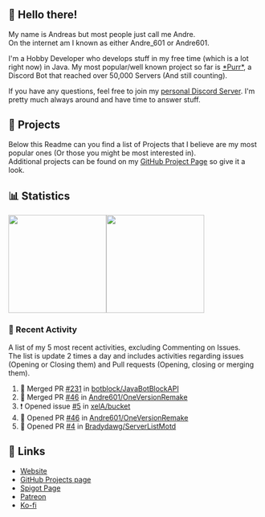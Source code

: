 <!-- Links -->
[purr]: https://purrbot.site
[discord]: https://discord.gg/6dazXp6
[website]: https://andre601.ch
[github]: https://andre601.ch/projects
[spigot]: https://www.spigotmc.org/resources/authors/56829/
[patreon]: https://patreon.com/andre_601
[ko-fi]: https://ko-fi.com/andre_601

## 👋 Hello there!
My name is Andreas but most people just call me Andre.  
On the internet am I known as either Andre_601 or Andre601.

I'm a Hobby Developer who develops stuff in my free time (which is a lot right now) in Java. My most popular/well known project so far is [\*Purr\*][purr], a Discord Bot that reached over 50,000 Servers (And still counting).

If you have any questions, feel free to join my [personal Discord Server][discord]. I'm pretty much always around and have time to answer stuff.

## 📁 Projects
Below this Readme can you find a list of Projects that I believe are my most popular ones (Or those you might be most interested in).  
Additional projects can be found on my [GitHub Project Page][github] so give it a look.

## 📊 Statistics
<img height="195px" src="https://github-readme-stats.vercel.app/api?username=Andre601&show_icons=true&hide_rank=true&title_color=3498db&bg_color=ffffff00&text_color=718096"><img height="195px" src="https://github-readme-stats.vercel.app/api/top-langs?username=Andre601&layout=compact&title_color=3498db&bg_color=ffffff00&text_color=718096">

### 📜 Recent Activity
A list of my 5 most recent activities, excluding Commenting on Issues.  
The list is update 2 times a day and includes activities regarding issues (Opening or Closing them) and Pull requests (Opening, closing or merging them).
<!--START_SECTION:activity-->
1. 🎉 Merged PR [#231](https://github.com//botblock/JavaBotBlockAPI/pull/231) in [botblock/JavaBotBlockAPI](https://github.com//botblock/JavaBotBlockAPI)
2. 🎉 Merged PR [#46](https://github.com//Andre601/OneVersionRemake/pull/46) in [Andre601/OneVersionRemake](https://github.com//Andre601/OneVersionRemake)
3. ❗️ Opened issue [#5](https://github.com//xelA/bucket/issues/5) in [xelA/bucket](https://github.com//xelA/bucket)
4. 💪 Opened PR [#46](https://github.com//Andre601/OneVersionRemake/pull/46) in [Andre601/OneVersionRemake](https://github.com//Andre601/OneVersionRemake)
5. 💪 Opened PR [#4](https://github.com//Bradydawg/ServerListMotd/pull/4) in [Bradydawg/ServerListMotd](https://github.com//Bradydawg/ServerListMotd)
<!--END_SECTION:activity-->

## 🔗 Links
- [Website]
- [GitHub Projects page][github]
- [Spigot Page][spigot]
- [Patreon]
- [Ko-fi]
